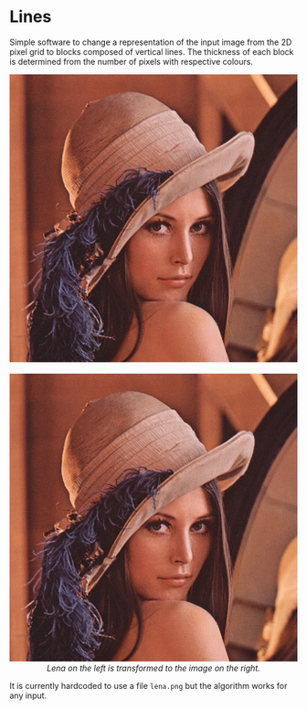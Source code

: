 # Lines
Simple software to change a representation of the input image from the 2D pixel grid to blocks composed of vertical lines. The thickness of each block is determined from the number of pixels with respective colours.

<p align="center">  
  <img src="doc/lena.png">&nbsp;&nbsp;<img src="doc/lena.png">
  <br>
  <em>Lena on the left is transformed to the image on the right.</em>
</p>

It is currently hardcoded to use a file `lena.png` but the algorithm works for any input.


